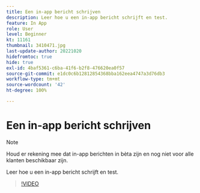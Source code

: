 ```yaml
---
title: Een in-app bericht schrijven
description: Leer hoe u een in-app bericht schrijft en test.
feature: In App
role: User
level: Beginner
kt: 11161
thumbnail: 3410471.jpg
last-update-author: 20221020
hidefromtoc: true
hide: true
exl-id: 4baf5361-c6ba-41f6-b2f8-476620ea0f57
source-git-commit: e1dc0c6b12812854368bba162eea4747a3d76db3
workflow-type: tm+mt
source-wordcount: '42'
ht-degree: 100%

---
```


# Een in-app bericht schrijven

>[!NOTE]
> 
> Houd er rekening mee dat in-app berichten in bèta zijn en nog niet voor alle klanten beschikbaar zijn.

Leer hoe u een in-app bericht schrijft en test.

>[!VIDEO](https://video.tv.adobe.com/v/3410471?quality=12&learn=on)
